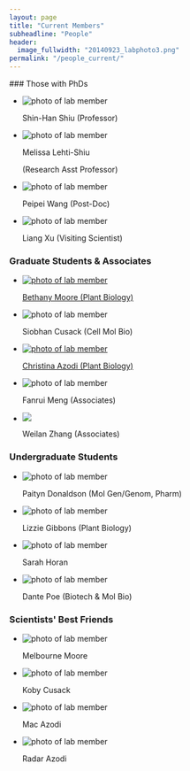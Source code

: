 ```yaml
---
layout: page
title: "Current Members"
subheadline: "People"
header:
  image_fullwidth: "20140923_labphoto3.png"
permalink: "/people_current/"
---
```


<head>
  <base href="https://ShiuLab.github.io/images/people/" target="_blank">
</head>
### Those with PhDs
<html>
<body>
<ul class="small-block-grid-2 medium-block-grid-3 large-block-grid-4">
  <li><img src="shinhan.png" alt='photo of lab member'><p>Shin-Han Shiu (Professor)</p></li>
  <li><img src="melissa.jpg" alt='photo of lab member'><p>Melissa Lehti-Shiu</p><p> (Research Asst Professor)</p></li>
  <li><img src="peipei.jpg" alt='photo of lab member'><p>Peipei Wang (Post-Doc)</p></li>
  <li><img src="liang.jpg" alt='photo of lab member'><p>Liang Xu (Visiting Scientist)</p></li>
</ul>
</body>
</html>

### Graduate Students & Associates
<html>
<body>
<ul class="small-block-grid-2 medium-block-grid-3 large-block-grid-4">
  <li><a href="https://github.com/bmmoore43"><img src="beth.jpg" alt='photo of lab member'><p>Bethany Moore (Plant Biology)</p></a></li>
  <li><img src="siobhan.jpg" alt='photo of lab member'><p>Siobhan Cusack (Cell Mol Bio)</p></li>
  <li><a href="https://azodichr.github.io/"><img src="christina.jpg" alt='photo of lab member'><p>Christina Azodi (Plant Biology)</p></a></li>
  <li><img src="fanrui.jpg" alt='photo of lab member'><p>Fanrui Meng (Associates)</p></li>
  <li><img src="weilan.jpg"><p>Weilan Zhang (Associates)</p></li>
</ul>
</body>
</html>

### Undergraduate Students
<html>
<body>
<ul class="small-block-grid-2 medium-block-grid-3 large-block-grid-4">
  <li><img src="paityn.png" alt='photo of lab member'><p>Paityn Donaldson (Mol Gen/Genom, Pharm)</p></li>
  <li><img src="lizzie.png" alt='photo of lab member'><p>Lizzie Gibbons (Plant Biology)</p></li>
  <li><img src="sarah.png" alt='photo of lab member'><p>Sarah Horan</p></li>
  <li><img src="dante.jpg" alt='photo of lab member'><p>Dante Poe (Biotech & Mol Bio)</p></li>
</ul>
</body>
</html>

### Scientists' Best Friends
<html>
<body>
<ul class="small-block-grid-2 medium-block-grid-3 large-block-grid-4">
  <li><img src="mel.jpg" alt='photo of lab member'><p>Melbourne Moore</p></li>
  <li><img src="koby.jpg" alt='photo of lab member'><p>Koby Cusack</p></li>
  <li><img src="mac.png" alt='photo of lab member'><p>Mac Azodi</p></li>
  <li><img src="radar.jpg" alt='photo of lab member'><p>Radar Azodi</p></li>
</ul>
</body>
</html>
